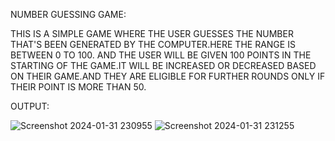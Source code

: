NUMBER GUESSING GAME:


THIS IS A SIMPLE GAME WHERE THE USER GUESSES THE NUMBER THAT'S BEEN GENERATED BY THE COMPUTER.HERE THE RANGE IS BETWEEN 0 TO 100.
AND THE USER WILL BE GIVEN 100 POINTS IN THE STARTING OF THE GAME.IT WILL BE INCREASED OR DECREASED BASED ON THEIR GAME.AND THEY ARE ELIGIBLE FOR FURTHER ROUNDS ONLY IF THEIR POINT IS MORE THAN 50.


OUTPUT:

![Screenshot 2024-01-31 230955](https://github.com/NEELA1811/OIBSIP-TASK-2/assets/157453205/57606964-df8f-4de8-8d6f-67f5cdef02f2)
![Screenshot 2024-01-31 231255](https://github.com/NEELA1811/OIBSIP-TASK-2/assets/157453205/7825745d-c2d5-4988-ba94-030ab1545475)


